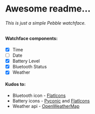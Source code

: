 # Awesome readme…

###### This is just a simple Pebble watchface.

#### Watchface components:
 - [x] Time
 - [ ] Date
 - [x] Battery Level
 - [x] Bluetooth Status
 - [x] Weather

#### Kudos to:
 - Bluetooth icon - [FlatIcons](http://flaticons.net)
 - Battery icons - [Pyconic](http://pyconic.com/) and [FlatIcons](http://flaticons.net)
 - Weather api - [OpenWeatherMap](http://openweathermap.org)
